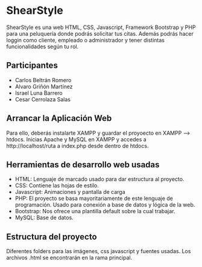 # ShearStyle
ShearStyle es una web HTML, CSS, Javascript, Framework Bootstrap y PHP para una peluquería donde podrás solicitar tus citas. Además podrás hacer loggin como cliente, empleado o administrador y tener distintas funcionalidades según tu rol.

## Participantes
- Carlos Beltrán Romero
- Alvaro Griñón Martínez
- Israel Luna Barrero
- Cesar Cerrolaza Salas
  
 ## Arrancar la Aplicación Web
Para ello, deberás instalarte XAMPP y guardar el proyoecto en XAMPP --> htdocs.
Inicias Apache y MySQL en XAMPP y accedes a http://localhost/ruta a index.php desde dentro de htdocs.

## Herramientas de desarrollo web usadas
- HTML: Lenguaje de marcado usado para dar estructura al proyecto.
- CSS: Contiene las hojas de estilo.
- Javascript: Animaciones y pantalla de carga
- PHP: El proyecto se basa mayoritariamente de este lenguaje de programación. Usado para conexión a base de datos y lógica de la web.
- Bootstrap: Nos ofrece una plantilla default sobre la cual trabajar.
- MySQL: Base de datos.

## Estructura del proyecto
Diferentes folders para las imágenes, css javascript y fuentes usadas. 
Los archivos .html se encontrarán en la rama principal.



